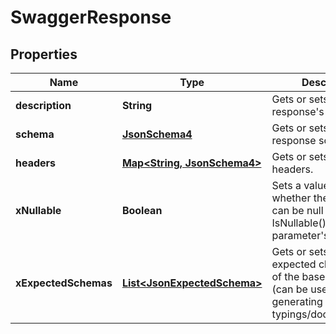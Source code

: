 
# SwaggerResponse

## Properties
Name | Type | Description | Notes
------------ | ------------- | ------------- | -------------
**description** | **String** | Gets or sets the response&#39;s description. |  [optional]
**schema** | [**JsonSchema4**](JsonSchema4.md) | Gets or sets the response schema. |  [optional]
**headers** | [**Map&lt;String, JsonSchema4&gt;**](JsonSchema4.md) | Gets or sets the headers. |  [optional]
**xNullable** | **Boolean** | Sets a value indicating whether the response can be null (use IsNullable() to get a parameter&#39;s nullability). |  [optional]
**xExpectedSchemas** | [**List&lt;JsonExpectedSchema&gt;**](JsonExpectedSchema.md) | Gets or sets the expected child schemas of the base schema (can be used for generating enhanced typings/documentation). |  [optional]



